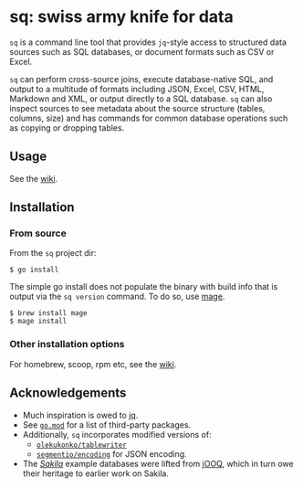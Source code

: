 # sq: swiss army knife for data

`sq` is a command line tool that provides `jq`-style access to
structured data sources such as SQL databases,
or document formats such as CSV or Excel. 

`sq` can perform cross-source joins, 
execute database-native SQL, and output to a multitude of formats including JSON,
Excel, CSV, HTML, Markdown and XML, or output directly to a SQL database.
`sq` can also inspect sources to see metadata about the source structure (tables,
columns, size) and has commands for common database operations such as copying
or dropping tables.

## Usage

See the [wiki](https://github.com/neilotoole/sq/wiki). 

## Installation


### From source

From the `sq` project dir:

```shell script
$ go install
```

The simple go install does not populate the binary with build info that
is output via the `sq version` command. To do so, use [mage](https://magefile.org/).

```shell script
$ brew install mage
$ mage install
```

### Other installation options

For homebrew, scoop, rpm etc, see the [wiki](https://github.com/neilotoole/sq/wiki/Home#Install).


## Acknowledgements

- Much inspiration is owed to [jq](https://stedolan.github.io/jq/).
- See [`go.mod`](https://github.com/neilotoole/sq/blob/master/go.mod) for a list of third-party packages.
- Additionally, `sq` incorporates modified versions of:
    - [`olekukonko/tablewriter`](https://github.com/olekukonko/tablewriter)
    - [`segmentio/encoding`](https://github.com/segmentio/encoding) for JSON encoding.
- The [_Sakila_](https://dev.mysql.com/doc/sakila/en/) example databases were lifted from [jOOQ](https://github.com/jooq/jooq), which
  in turn owe their heritage to earlier work on Sakila.


